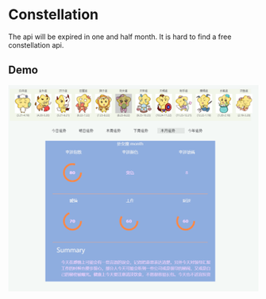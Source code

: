 # Constellation

The api will be expired in one and half month. It is hard to find a free constellation api.

## Demo

![image info](./images/demo.png)
